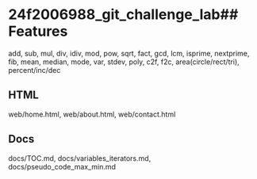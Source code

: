 # 24f2006988_git_challenge_lab## Features
add, sub, mul, div, idiv, mod, pow, sqrt, fact, gcd, lcm, isprime, nextprime, fib,
mean, median, mode, var, stdev, poly, c2f, f2c, area(circle/rect/tri), percent/inc/dec

## HTML
web/home.html, web/about.html, web/contact.html

## Docs
docs/TOC.md, docs/variables_iterators.md, docs/pseudo_code_max_min.md
